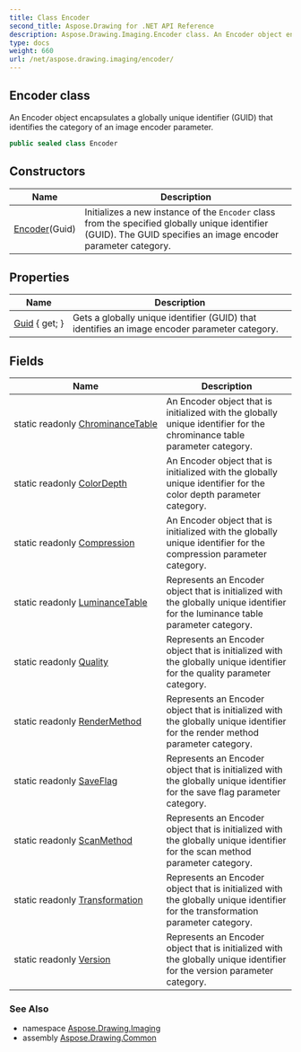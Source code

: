 ```yaml
---
title: Class Encoder
second_title: Aspose.Drawing for .NET API Reference
description: Aspose.Drawing.Imaging.Encoder class. An Encoder object encapsulates a globally unique identifier GUID that identifies the category of an image encoder parameter
type: docs
weight: 660
url: /net/aspose.drawing.imaging/encoder/
---
```

## Encoder class

An Encoder object encapsulates a globally unique identifier (GUID) that identifies the category of an image encoder parameter.

```csharp
public sealed class Encoder
```

## Constructors

| Name | Description |
| --- | --- |
| [Encoder](encoder/)(Guid) | Initializes a new instance of the `Encoder` class from the specified globally unique identifier (GUID). The GUID specifies an image encoder parameter category. |

## Properties

| Name | Description |
| --- | --- |
| [Guid](../../aspose.drawing.imaging/encoder/guid/) { get; } | Gets a globally unique identifier (GUID) that identifies an image encoder parameter category. |

## Fields

| Name | Description |
| --- | --- |
| static readonly [ChrominanceTable](../../aspose.drawing.imaging/encoder/chrominancetable/) | An Encoder object that is initialized with the globally unique identifier for the chrominance table parameter category. |
| static readonly [ColorDepth](../../aspose.drawing.imaging/encoder/colordepth/) | An Encoder object that is initialized with the globally unique identifier for the color depth parameter category. |
| static readonly [Compression](../../aspose.drawing.imaging/encoder/compression/) | An Encoder object that is initialized with the globally unique identifier for the compression parameter category. |
| static readonly [LuminanceTable](../../aspose.drawing.imaging/encoder/luminancetable/) | Represents an Encoder object that is initialized with the globally unique identifier for the luminance table parameter category. |
| static readonly [Quality](../../aspose.drawing.imaging/encoder/quality/) | Represents an Encoder object that is initialized with the globally unique identifier for the quality parameter category. |
| static readonly [RenderMethod](../../aspose.drawing.imaging/encoder/rendermethod/) | Represents an Encoder object that is initialized with the globally unique identifier for the render method parameter category. |
| static readonly [SaveFlag](../../aspose.drawing.imaging/encoder/saveflag/) | Represents an Encoder object that is initialized with the globally unique identifier for the save flag parameter category. |
| static readonly [ScanMethod](../../aspose.drawing.imaging/encoder/scanmethod/) | Represents an Encoder object that is initialized with the globally unique identifier for the scan method parameter category. |
| static readonly [Transformation](../../aspose.drawing.imaging/encoder/transformation/) | Represents an Encoder object that is initialized with the globally unique identifier for the transformation parameter category. |
| static readonly [Version](../../aspose.drawing.imaging/encoder/version/) | Represents an Encoder object that is initialized with the globally unique identifier for the version parameter category. |

### See Also

* namespace [Aspose.Drawing.Imaging](../../aspose.drawing.imaging/)
* assembly [Aspose.Drawing.Common](../../)


